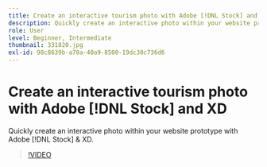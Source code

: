 ```yaml
---
title: Create an interactive tourism photo with Adobe [!DNL Stock] and XD
description: Quickly create an interactive photo within your website prototype with Adobe [!DNL Stock] & XD
role: User
level: Beginner, Intermediate
thumbnail: 331820.jpg
exl-id: 98c8639b-a78a-40a9-8500-19dc30c736d6
---
```

# Create an interactive tourism photo with Adobe [!DNL Stock] and XD

Quickly create an interactive photo within your website prototype with Adobe [!DNL Stock] & XD.

>[!VIDEO](https://video.tv.adobe.com/v/331820?hidetitle=true)
